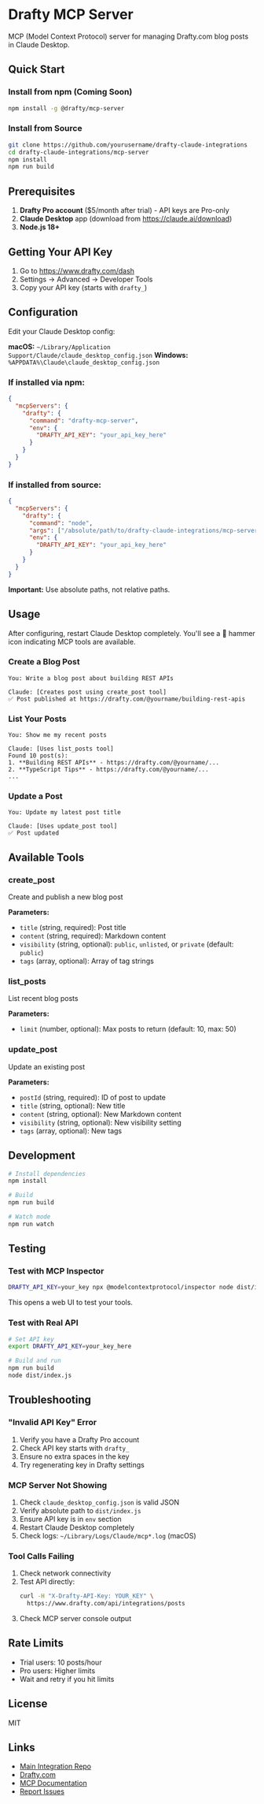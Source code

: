 # Drafty MCP Server

MCP (Model Context Protocol) server for managing Drafty.com blog posts in Claude Desktop.

## Quick Start

### Install from npm (Coming Soon)

```bash
npm install -g @drafty/mcp-server
```

### Install from Source

```bash
git clone https://github.com/yourusername/drafty-claude-integrations
cd drafty-claude-integrations/mcp-server
npm install
npm run build
```

## Prerequisites

1. **Drafty Pro account** ($5/month after trial) - API keys are Pro-only
2. **Claude Desktop** app (download from https://claude.ai/download)
3. **Node.js 18+**

## Getting Your API Key

1. Go to https://www.drafty.com/dash
2. Settings → Advanced → Developer Tools
3. Copy your API key (starts with `drafty_`)

## Configuration

Edit your Claude Desktop config:

**macOS:** `~/Library/Application Support/Claude/claude_desktop_config.json`
**Windows:** `%APPDATA%\Claude\claude_desktop_config.json`

### If installed via npm:

```json
{
  "mcpServers": {
    "drafty": {
      "command": "drafty-mcp-server",
      "env": {
        "DRAFTY_API_KEY": "your_api_key_here"
      }
    }
  }
}
```

### If installed from source:

```json
{
  "mcpServers": {
    "drafty": {
      "command": "node",
      "args": ["/absolute/path/to/drafty-claude-integrations/mcp-server/dist/index.js"],
      "env": {
        "DRAFTY_API_KEY": "your_api_key_here"
      }
    }
  }
}
```

**Important:** Use absolute paths, not relative paths.

## Usage

After configuring, restart Claude Desktop completely. You'll see a 🔨 hammer icon indicating MCP tools are available.

### Create a Blog Post

```
You: Write a blog post about building REST APIs

Claude: [Creates post using create_post tool]
✅ Post published at https://drafty.com/@yourname/building-rest-apis
```

### List Your Posts

```
You: Show me my recent posts

Claude: [Uses list_posts tool]
Found 10 post(s):
1. **Building REST APIs** - https://drafty.com/@yourname/...
2. **TypeScript Tips** - https://drafty.com/@yourname/...
...
```

### Update a Post

```
You: Update my latest post title

Claude: [Uses update_post tool]
✅ Post updated
```

## Available Tools

### create_post
Create and publish a new blog post

**Parameters:**
- `title` (string, required): Post title
- `content` (string, required): Markdown content
- `visibility` (string, optional): `public`, `unlisted`, or `private` (default: `public`)
- `tags` (array, optional): Array of tag strings

### list_posts
List recent blog posts

**Parameters:**
- `limit` (number, optional): Max posts to return (default: 10, max: 50)

### update_post
Update an existing post

**Parameters:**
- `postId` (string, required): ID of post to update
- `title` (string, optional): New title
- `content` (string, optional): New Markdown content
- `visibility` (string, optional): New visibility setting
- `tags` (array, optional): New tags

## Development

```bash
# Install dependencies
npm install

# Build
npm run build

# Watch mode
npm run watch
```

## Testing

### Test with MCP Inspector

```bash
DRAFTY_API_KEY=your_key npx @modelcontextprotocol/inspector node dist/index.js
```

This opens a web UI to test your tools.

### Test with Real API

```bash
# Set API key
export DRAFTY_API_KEY=your_key_here

# Build and run
npm run build
node dist/index.js
```

## Troubleshooting

### "Invalid API Key" Error

1. Verify you have a Drafty Pro account
2. Check API key starts with `drafty_`
3. Ensure no extra spaces in the key
4. Try regenerating key in Drafty settings

### MCP Server Not Showing

1. Check `claude_desktop_config.json` is valid JSON
2. Verify absolute path to `dist/index.js`
3. Ensure API key is in `env` section
4. Restart Claude Desktop completely
5. Check logs: `~/Library/Logs/Claude/mcp*.log` (macOS)

### Tool Calls Failing

1. Check network connectivity
2. Test API directly:
   ```bash
   curl -H "X-Drafty-API-Key: YOUR_KEY" \
     https://www.drafty.com/api/integrations/posts
   ```
3. Check MCP server console output

## Rate Limits

- Trial users: 10 posts/hour
- Pro users: Higher limits
- Wait and retry if you hit limits

## License

MIT

## Links

- [Main Integration Repo](https://github.com/yourusername/drafty-claude-integrations)
- [Drafty.com](https://www.drafty.com)
- [MCP Documentation](https://modelcontextprotocol.io)
- [Report Issues](https://github.com/yourusername/drafty-claude-integrations/issues)
